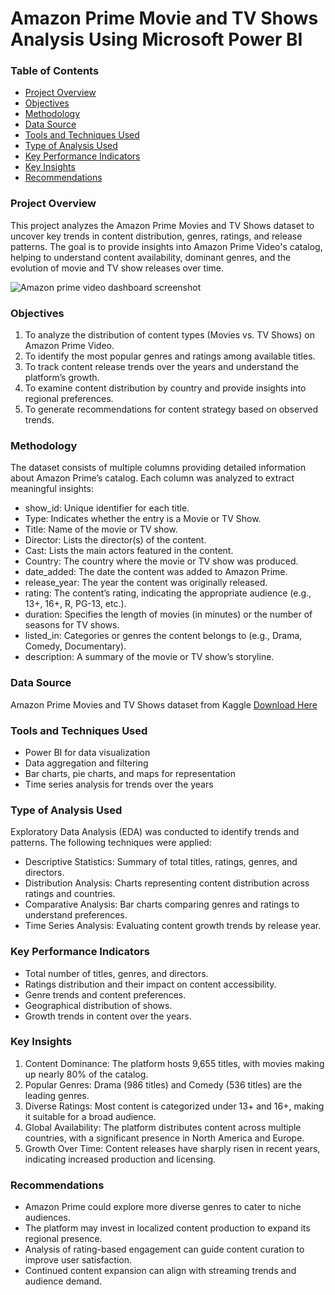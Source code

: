 # Amazon Prime Movie and TV Shows Analysis Using Microsoft Power BI

### Table of Contents
- [Project Overview](#project-overview)
- [Objectives](#objectives)
- [Methodology](#methodology)
- [Data Source](#data-source)
- [Tools and Techniques Used](#tools-and-techniques-used)
- [Type of Analysis Used](#type-of-analysis-used)
- [Key Performance Indicators](#key-performance-indicators)
- [Key Insights](#key-insights)
- [Recommendations](#recommendations)

### Project Overview
This project analyzes the Amazon Prime Movies and TV Shows dataset to uncover key trends in content distribution, genres, ratings, and release patterns. The goal is to provide insights into Amazon Prime Video's catalog, helping to understand content availability, dominant genres, and the evolution of movie and TV show releases over time.

![Amazon prime video dashboard screenshot](https://github.com/user-attachments/assets/8a3f05a6-add8-403a-92fa-cc8c45d5bb20)

### Objectives
1.	To analyze the distribution of content types (Movies vs. TV Shows) on Amazon Prime Video.
2.	To identify the most popular genres and ratings among available titles.
3.	To track content release trends over the years and understand the platform’s growth.
4.	To examine content distribution by country and provide insights into regional preferences.
5.	To generate recommendations for content strategy based on observed trends.

### Methodology
The dataset consists of multiple columns providing detailed information about Amazon Prime’s catalog. Each column was analyzed to extract meaningful insights:
-	show_id: Unique identifier for each title.
-	Type: Indicates whether the entry is a Movie or TV Show.
-	Title: Name of the movie or TV show.
-	Director: Lists the director(s) of the content.
-	Cast: Lists the main actors featured in the content.
-	Country: The country where the movie or TV show was produced.
-	date_added: The date the content was added to Amazon Prime.
-	release_year: The year the content was originally released.
-	rating: The content’s rating, indicating the appropriate audience (e.g., 13+, 16+, R, PG-13, etc.).
-	duration: Specifies the length of movies (in minutes) or the number of seasons for TV shows.
-	listed_in: Categories or genres the content belongs to (e.g., Drama, Comedy, Documentary).
-	description: A summary of the movie or TV show’s storyline.

### Data Source
Amazon Prime Movies and TV Shows dataset from Kaggle [Download Here](https://www.kaggle.com/datasets/shivamb/amazon-prime-movies-and-tv-shows)

### Tools and Techniques Used
-	Power BI for data visualization
-	Data aggregation and filtering
-	Bar charts, pie charts, and maps for representation
-	Time series analysis for trends over the years

### Type of Analysis Used
Exploratory Data Analysis (EDA) was conducted to identify trends and patterns. The following techniques were applied:
-	Descriptive Statistics: Summary of total titles, ratings, genres, and directors.
-	Distribution Analysis: Charts representing content distribution across ratings and countries.
-	Comparative Analysis: Bar charts comparing genres and ratings to understand preferences.
-	Time Series Analysis: Evaluating content growth trends by release year.

### Key Performance Indicators
-	Total number of titles, genres, and directors.
-	Ratings distribution and their impact on content accessibility.
-	Genre trends and content preferences.
-	Geographical distribution of shows.
-	Growth trends in content over the years.

### Key Insights
1.	Content Dominance: The platform hosts 9,655 titles, with movies making up nearly 80% of the catalog.
2.	Popular Genres: Drama (986 titles) and Comedy (536 titles) are the leading genres.
3.	Diverse Ratings: Most content is categorized under 13+ and 16+, making it suitable for a broad audience.
4.	Global Availability: The platform distributes content across multiple countries, with a significant presence in North America and Europe.
5.	Growth Over Time: Content releases have sharply risen in recent years, indicating increased production and licensing.

### Recommendations
-	Amazon Prime could explore more diverse genres to cater to niche audiences.
-	The platform may invest in localized content production to expand its regional presence.
-	Analysis of rating-based engagement can guide content curation to improve user satisfaction.
-	Continued content expansion can align with streaming trends and audience demand.






